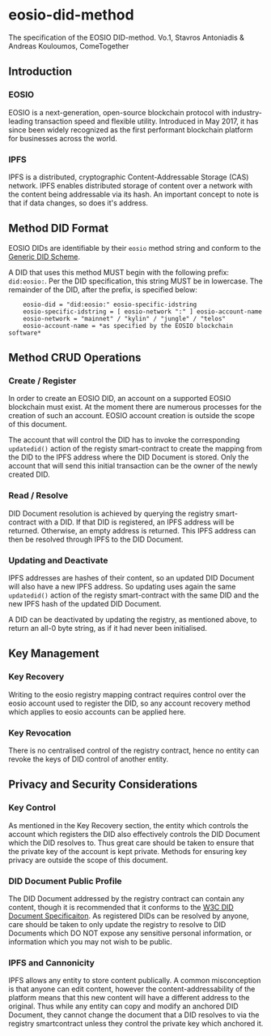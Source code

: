 # eosio-did-method
The specification of the EOSIO DID-method.
Vo.1, Stavros Antoniadis & Andreas Kouloumos, ComeTogether
## Introduction
### EOSIO
EOSIO is a next-generation, open-source blockchain protocol with industry-leading transaction speed and flexible utility. Introduced in May 2017, it has since been widely recognized as the first performant blockchain platform for businesses across the world.
### IPFS
IPFS is a distributed, cryptographic Content-Addressable Storage (CAS) network. IPFS enables distributed storage of content over a network with the content being addressable via its hash. An important concept to note is that if data changes, so does it's address.

## Method DID Format
EOSIO DIDs are identifiable by their `eosio` method string and conform to the [Generic DID Scheme](https://w3c-ccg.github.io/did-spec/#the-generic-did-scheme).

A DID that uses this method MUST begin with the following prefix: `did:eosio:`. Per the DID specification, this string 
MUST be in lowercase. The remainder of the DID, after the prefix, is specified below:

        eosio-did = "did:eosio:" eosio-specific-idstring
        eosio-specific-idstring = [ eosio-network ":" ] eosio-account-name
        eosio-network = "mainnet" / "kylin" / "jungle" / "telos"
        eosio-account-name = *as specified by the EOSIO blockchain software*


## Method CRUD Operations
### Create / Register
In order to create an EOSIO DID, an account on a supported EOSIO blockchain must exist. At the moment there are numerous processes for the creation of such an account. EOSIO account creation is outside the scope of this document.

The account that will control the DID has to invoke the corresponding `updatedid()` action of the registy smart-contract to create the mapping from the DID to the IPFS address where the DID Document is stored. Only the account that will send this initial transaction can be the owner of the newly created DID. 
### Read / Resolve
DID Document resolution is achieved by querying the registry smart-contract with a DID. If that DID is registered, an IPFS address will be returned. Otherwise, an empty address is returned. This IPFS address can then be resolved through IPFS to the DID Document.
### Updating and Deactivate
IPFS addresses are hashes of their content, so an updated DID Document will also have a new IPFS address. So updating  uses again the same `updatedid()` action of the registy smart-contract with the same DID and the new IPFS hash of the updated DID Document. 

A DID can be deactivated by updating the registry, as mentioned above, to return an all-0 byte string, as if it had never been initialised.




## Key Management
### Key Recovery
Writing to the eosio registry mapping contract requires control over the eosio account used to register the DID, so any account recovery method which applies to eosio accounts can be applied here. 
### Key Revocation
There is no centralised control of the registry contract, hence no entity can revoke the keys of DID control of another entity.
## Privacy and Security Considerations
### Key Control
As mentioned in the Key Recovery section, the entity which controls the account which registers the DID also effectively controls the DID Document which the DID resolves to. Thus great care should be taken to ensure that the private key of the account is kept private. Methods for ensuring key privacy are outside the scope of this document.
### DID Document Public Profile
The DID Document addressed by the registry contract can contain any content, though it is recommended that it conforms to the [W3C DID Document Specificaiton](https://w3c-ccg.github.io/did-spec/#did-documents). As registered DIDs can be resolved by anyone, care should be taken to only update the registry to resolve to DID Documents which DO NOT expose any sensitive personal information, or information which you may not wish to be public.
### IPFS and Cannonicity
IPFS allows any entity to store content publically. A common misconception is that anyone can edit content, however the content-addressability of the platform means that this new content will have a different address to the original. Thus while any entity can copy and modify an anchored DID Document, they cannot change the document that a DID resolves to via the registry smartcontract unless they control the private key which anchored it.

